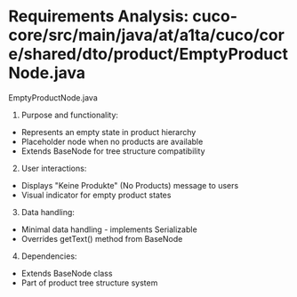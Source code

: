 # Requirements Analysis: cuco-core/src/main/java/at/a1ta/cuco/core/shared/dto/product/EmptyProductNode.java

EmptyProductNode.java
1. Purpose and functionality:
- Represents an empty state in product hierarchy
- Placeholder node when no products are available
- Extends BaseNode for tree structure compatibility

2. User interactions:
- Displays "Keine Produkte" (No Products) message to users
- Visual indicator for empty product states

3. Data handling:
- Minimal data handling - implements Serializable
- Overrides getText() method from BaseNode

4. Dependencies:
- Extends BaseNode class
- Part of product tree structure system
